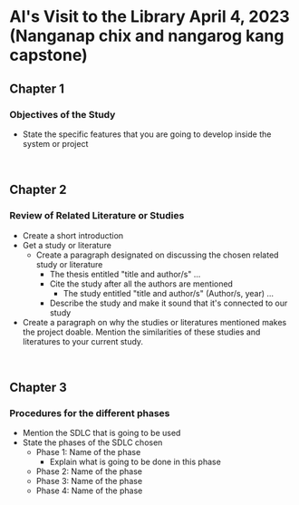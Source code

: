 # Al's Visit to the Library April 4, 2023 (Nanganap chix and nangarog kang capstone)

## Chapter 1
### Objectives of the Study
* State the specific features that you are going to develop inside the system or project

<br>

## Chapter 2

### Review of Related Literature or Studies
* Create a short introduction
* Get a study or literature
   + Create a paragraph designated on discussing the chosen related study or literature
      - The thesis entitled "title and author/s" ...
      - Cite the study after all the authors are mentioned
         + The study entitled "title and author/s" (Author/s, year) ...
      - Describe the study and make it sound that it's connected to our study
* Create a paragraph on why the studies or literatures mentioned makes the project doable.
Mention the similarities of these studies and literatures to your current study.

<br>

## Chapter 3
### Procedures for the different phases
* Mention the SDLC that is going to be used
* State the phases of the SDLC chosen
   - Phase 1: Name of the phase
      + Explain what is going to be done in this phase
   - Phase 2: Name of the phase
   - Phase 3: Name of the phase
   - Phase 4: Name of the phase
